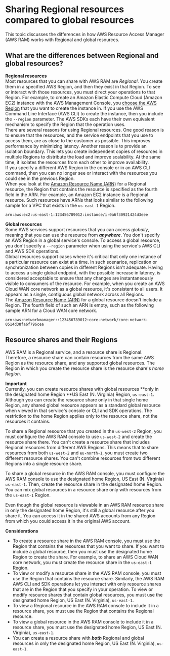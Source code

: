 # Sharing Regional resources compared to global resources<a name="working-with-regional-vs-global"></a>

This topic discusses the differences in how AWS Resource Access Manager \(AWS RAM\) works with Regional and global resources\.

## What are the differences between Regional and global resources?<a name="regional-resources"></a>

**Regional resources**  
Most resources that you can share with AWS RAM are *Regional*\. You create them in a specified AWS Region, and then they exist in that Region\. To see or interact with those resources, you must direct your operations to that Region\. For example, to create an Amazon Elastic Compute Cloud \(Amazon EC2\) instance with the AWS Management Console, you [choose the AWS Region](https://docs.aws.amazon.com/awsconsolehelpdocs/latest/gsg/select-region.html) that you want to create the instance in\. If you use the AWS Command Line Interface \(AWS CLI\) to create the instance, then you include the `--region` parameter\. The AWS SDKs each have their own equivalent mechanism to specify the Region that the operation uses\.  
There are several reasons for using Regional resources\. One good reason is to ensure that the resources, and the service endpoints that you use to access them, are as close to the customer as possible\. This improves performance by minimizing latency\. Another reason is to provide an isolation boundary\. This lets you create independent copies of resources in multiple Regions to distribute the load and improve scalability\. At the same time, it isolates the resources from each other to improve availability\.  
If you specify a different AWS Region in the console or in an AWS CLI command, then you can no longer see or interact with the resources you could see in the previous Region\.  
When you look at the [Amazon Resource Name \(ARN\)](https://docs.aws.amazon.com/general/latest/gr/aws-arns-and-namespaces.html) for a Regional resource, the Region that contains the resource is specified as the fourth field in the ARN\. For example, an Amazon EC2 instance is a Regional resource\. Such resources have ARNs that looks similar to the following sample for a VPC that exists in the `us-east-1` Region\.  

```
arn:aws:ec2:us-east-1:123456789012:instance/i-0a6f30921424d3eee
```

**Global resources**  
Some AWS services support resources that you can access *globally*, meaning that you can use the resource from ***anywhere***\. You don't specify an AWS Region in a global service's console\. To access a global resource, you don't specify a `--region` parameter when using the service's AWS CLI and AWS SDK operations\.  
Global resources support cases where it's critical that only one instance of a particular resource can exist at a time\. In such scenarios, replication or synchronization between copies in different Regions isn't adequate\. Having to access a single global endpoint, with the possible increase in latency, is considered acceptable to ensure that any changes are instantaneously visible to consumers of the resource\. For example, when you create an AWS Cloud WAN core network as a global resource, it's consistent to all users\. It appears as a single, contiguous global network across all Regions\.  
The [Amazon Resource Name \(ARN\)](https://docs.aws.amazon.com/general/latest/gr/aws-arns-and-namespaces.html) for a global resource doesn't include a Region\. The fourth field of such an ARN is empty, such as the following sample ARN for a Cloud WAN core network\.  

```
arn:aws:networkmanager::123456789012:core-network/core-network-0514d38fa6f796cea
```

## Resource shares and their Regions<a name="shares-with-regional-only"></a>

AWS RAM is a Regional service, and a resource share is Regional\. Therefore, a resource share can contain resources from the same AWS Region as the resource share, and any supported global resources\. The Region in which you create the resource share is the resource share's *home Region*\.

**Important**  
Currently, you can create resource shares with global resources **only in the designated home Region **US East \(N\. Virginia\) Region, `us-east-1`\. Although you can create the resource share only in that single home Region, any shared global resource appears as a standard global resource when viewed in that service's console or CLI and SDK operations\. The restriction to the home Region applies only to the resource share, not the resources it contains\.

To share a Regional resource that you created in the `us-west-2` Region, you must configure the AWS RAM console to use `us-west-2` and create the resource share there\. You can't create a resource share that includes Regional resources from different AWS Regions\. This means that to share resources from both `us-west-2` and `eu-north-1`, you must create two different resource shares\. You can't combine resources from two different Regions into a single resource share\.

To share a global resource in the AWS RAM console, you must configure the AWS RAM console to use the designated home Region, US East \(N\. Virginia\) `us-east-1`\. Then, create the resource share in the designated home Region\. You can mix global resources in a resource share only with resources from the `us-east-1` Region\.

Even though the global resource is viewable in an AWS RAM resource share in only the designated home Region, it's still a global resource after you share it\. You can access it in the shared AWS accounts from any Region from which you could access it in the original AWS account\.

**Considerations**
+ To create a resource share in the AWS RAM console, you must use the Region that contains the resources that you want to share\. If you want to include a global resource, then you must use the designated home Region to create the share\. For example, to share an AWS Cloud WAN core network, you must create the resource share in the `us-east-1` Region\.
+ To view or modify a resource share in the AWS RAM console, you must use the Region that contains the resource share\. Similarly, the AWS RAM AWS CLI and SDK operations let you interact with only resource shares that are in the Region that you specify in your operation\. To view or modify resource shares that contain global resources, you must use the designated home Region, US East \(N\. Virginia\), `us-east-1`\.
+ To view a Regional resource in the AWS RAM console to include it in a resource share, you must use the Region that contains the Regional resource\.
+ To view a global resource in the AWS RAM console to include it in a resource share, you must use the designated home Region, US East \(N\. Virginia\), `us-east-1`\.
+ You can create a resource share with ***both*** Regional and global resources in only the designated home Region, US East \(N\. Virginia\), `us-east-1`\. 